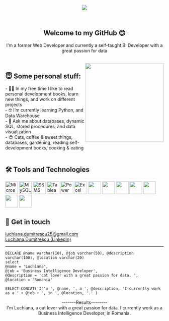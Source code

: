<div align="center">
  <p><img src="https://user-images.githubusercontent.com/91025810/187677529-e4b65448-39d7-424e-a44a-231dd03ed7fe.png" ></p>
</div>

<br />
<div align="center">
  <h2> Welcome to my <b>GitHub</b> 😊</h2>
  <p> I'm a former Web Developer and currently a self-taught BI Developer with a great passion for data</p>
</div> <br />
  
   <img align="right" src="https://media.giphy.com/media/3kPDmoWdBpQPNhCnUG/giphy.gif" width="250"/>
  <div align="left">
    <h2> 😇 Some personal stuff:</h2>
    - 👩‍💻 In my free time I like to read personal development books, learn new things, and work on different projects<br />
    - 🤓 I’m currently learning Python, and Data Warehouse<br />
    - 💬 Ask me about databases, dynamic SQL, stored procedures, and data visualization<br />
    - 😍 Cats, coffee & sweet things, databases, gardening, reading self-development books, cooking & eating
 </div>
  
  <br />
 
<div align="left">
  <h2>🛠 Tools and Technologies </h2>
    <img src="https://logowik.com/content/uploads/images/microsoft-sql-server4529.jpg" width="40" height="40" alt="Microsoft SQL Server">
    <img src="https://mpng.subpng.com/20180824/ktx/kisspng-mysql-workbench-computer-icons-logo-portable-netwo-thezedt-tech-tips-and-random-thoughts-5b80352110ca84.1955496015351288650688.jpg" width="40" height="40" alt="MySQL Workbench">  
  <img src="https://miro.medium.com/max/402/1*KTDZHTVaVbvbyhIf2PmBAw.png" width="40" height="40" alt="SSMS">  
  <img src="https://workforceedtech.org/wp-content/uploads/2019/03/Tableau_Logo_resized.png" width="40" height="40" alt="Tableau"> 
  <img src="https://seekvectorlogo.com/wp-content/uploads/2022/02/power-bi-vector-logo-2022-small.png" width="40" height="40" alt="Power BI"> 
  <img src="https://banner2.cleanpng.com/20180721/goa/kisspng-microsoft-excel-spreadsheet-microsoft-powerpoint-c-alagoas-5b531b2fe89ae2.6018856215321731039528.jpg" width="40" height="40" alt="Excel"> 
  <img src="https://user-images.githubusercontent.com/91025810/187675476-e78ceb52-b554-4e50-95a9-8bb0f9efde01.png" width="40" height="40"> 
  <img src="https://user-images.githubusercontent.com/91025810/187675719-29b91641-3a8c-4b66-9ea9-d8e79bd240e0.png" width="40" height="40">  
  <img src="https://user-images.githubusercontent.com/91025810/187675863-905b3c8d-0432-42bd-851a-12eb6e084715.png" width="40" height="40"> 
  <img src="https://brandlogos.net/wp-content/uploads/2022/05/figma-logo_brandlogos.net_6n1pb.png" width="40" height="40"> 
  <img src="https://static.wikia.nocookie.net/logopedia/images/e/e4/Visual_Studio_2013_Logo.svg/revision/latest" width="40" height="40"> 
  <img src="https://upload.wikimedia.org/wikipedia/commons/thumb/9/9a/Visual_Studio_Code_1.35_icon.svg/2048px-Visual_Studio_Code_1.35_icon.svg.png" width="40" height="40"> 
    <img src="https://user-images.githubusercontent.com/91025810/187686808-4ac3b10d-fbbc-4c0c-92ce-566419fff0b9.png" width="40" height="40"> 
 

  <br /> 
  
  <div align="left">
    <h2> 🔎 Get in touch</h2>
    <p>
      <a href=""> luchiana.dumitrescu25@gmail.com</a> <br />
      <a href="https://www.linkedin.com/in/elena-luchiana-dumitrescu-1a69521ab/"> Luchiana.Dumitrescu (LinkedIn)</a>
    </p
  </div>
  
  <hr>
 <div align="left">

    DECLARE @name varchar(10), @job varchar(50), @description varchar(100), @location varchar(20)
    select 
    @name = 'Luchiana',
    @job = 'Business Intelligence Developer', 
    @description = 'cat lover with a great passion for data. ',
    @location = 'Romania'

    SELECT CONCAT('I''m ', @name, ', a ', @description, 'I currently work as a ' + @job + ', in ', @location, '.' ) 

  </div>
  
  <div align="center">
    -------Results--------<br /> 
     I'm Luchiana, a cat lover with a great passion for data. I currently work as a Business Intelligence Developer, in Romania.

  </div>
